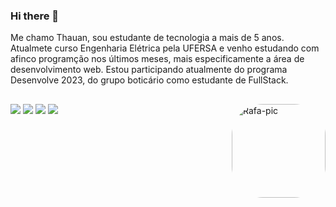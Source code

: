 ### Hi there 👋


Me chamo Thauan, sou estudante de tecnologia a mais de 5 anos. Atualmete curso Engenharia Elétrica pela  UFERSA e venho estudando com afinco  programção nos últimos meses, mais especificamente a área de desenvolvimento web. Estou participando atualmente do programa Desenvolve 2023, do grupo boticário como estudante de FullStack.

##

<a align="center" href="https://instagram.com/thauannf" target="_blank"><img src="https://img.shields.io/badge/Instagram-E4405F?style=for-the-badge&logo=instagram&logoColor=white" target="_blank"></a>
    <a href="https://discord.gg/wagxzStdcR" target="_blank"><img src="https://img.shields.io/badge/Discord-7289DA?style=for-the-badge&logo= discord&logoColor=white" target="_blank"></a>
    <a href = "mailto:thauanfonseca20@gmail.com"><img src="https://img.shields.io/badge/-Gmail-%23333?style=for-the-badge&logo=gmail&logoColor=white" alvo ="_blank"></a>
    <a href="https://www.linkedin.com/in/rafaella-ballerini-45875016a" target="_blank"><img src="https://img.shields.io/badge/LinkedIn-0077B5?style=for-the-badge&logo=linkedin&logoColor=white" target="_blank"></a>
    <img align="right" alt="Rafa-pic" height="150" style="border-radius:50px;" src="1485287.png">
  

<!--
**Thauan-Fonseca/Thauan-Fonseca** is a ✨ _special_ ✨ repository because its `README.md` (this file) appears on your GitHub profile.

Here are some ideas to get you started:

- 🔭 I’m currently working on ...
- 🌱 I’m currently learning ...
- 👯 I’m looking to collaborate on ...
- 🤔 I’m looking for help with ...
- 💬 Ask me about ...
- 📫 How to reach me: ...
- 😄 Pronouns: ...
- ⚡ Fun fact: ...
-->
